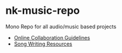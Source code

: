 # nk-music-repo
Mono Repo for all audio/music based projects
- [Online Collaboration Guidelines]()
- [Song Writing Resources]()
